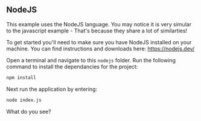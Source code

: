 ## NodeJS

This example uses the NodeJS language. You may notice it is very simular to the javascript example - That's because they share a lot of similarties! 

To get started you'll need to make sure you have NodeJS installed on your machine. You can find instructions and downloads here: https://nodejs.dev/

Open a terminal and navigate to this `nodejs` folder. Run the following command to install the dependancies for the project:

```bash
npm install
```

Next run the application by entering:

```bash
node index.js
```

What do you see?

